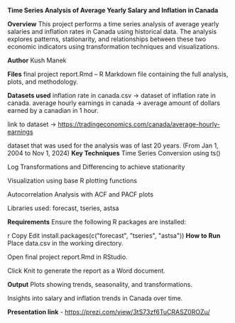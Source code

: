 ******Time Series Analysis of Average Yearly Salary and Inflation in Canada******

**Overview**
This project performs a time series analysis of average yearly salaries and inflation rates in Canada using historical data. The analysis explores patterns, stationarity, and relationships between these two economic indicators using transformation techniques and visualizations.

**Author**
Kush Manek

**Files**
final project report.Rmd – R Markdown file containing the full analysis, plots, and methodology.

**Datasets used**
inflation rate in canada.csv -> dataset of inflation rate in canada.
average hourly earnings in canada -> average amount of dollars earned by a canadian in 1 hour.

link to dataset -> https://tradingeconomics.com/canada/average-hourly-earnings

dataset that was used for the analysis was of last 20 years. (From Jan 1, 2004 to Nov 1, 2024)
**Key Techniques**
Time Series Conversion using ts()

Log Transformations and Differencing to achieve stationarity

Visualization using base R plotting functions

Autocorrelation Analysis with ACF and PACF plots

Libraries used: forecast, tseries, astsa

**Requirements**
Ensure the following R packages are installed:

r
Copy
Edit
install.packages(c("forecast", "tseries", "astsa"))
**How to Run**
Place data.csv in the working directory.

Open final project report.Rmd in RStudio.

Click Knit to generate the report as a Word document.

**Output**
Plots showing trends, seasonality, and transformations.

Insights into salary and inflation trends in Canada over time.

**Presentation link** - https://prezi.com/view/3tS73zf6TuCRASZ0ROZu/
